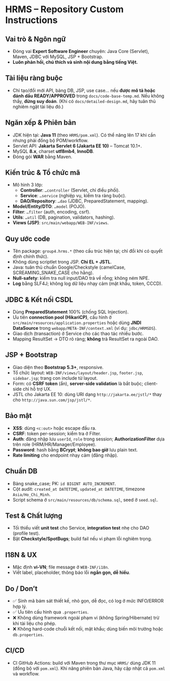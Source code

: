 # HRMS – Repository Custom Instructions

## Vai trò & Ngôn ngữ

- Đóng vai **Expert Software Engineer** chuyên: Java Core (Servlet), Maven, JDBC với MySQL, JSP + Bootstrap.
- **Luôn phản hồi, chú thích và sinh nội dung bằng tiếng Việt.**

## Tài liệu ràng buộc

- Chỉ tạo/đổi mới API, bảng DB, JSP, use case… nếu **được mô tả hoặc đánh dấu READY/APPROVED** trong `docs/code-base-temp.md`. Nếu không thấy, **đừng suy đoán**.
  (Khi có `docs/detailed-design.md`, hãy tuân thủ nghiêm ngặt tài liệu đó.)

## Ngăn xếp & Phiên bản

- JDK hiện tại: **Java 11** (theo `HRMS/pom.xml`). Có thể nâng lên 17 khi cần nhưng phải đồng bộ POM/workflow.
- Servlet API: **Jakarta Servlet 6 (Jakarta EE 10)** – Tomcat 10.1+.
- MySQL **8.x**, charset **utf8mb4**, **InnoDB**.
- Đóng gói **WAR** bằng Maven.

## Kiến trúc & Tổ chức mã

- Mô hình 3 lớp:
  - **Controller**: `…controller` (Servlet, chỉ điều phối).
  - **Service**: `…service` (nghiệp vụ, kiểm tra ràng buộc).
  - **DAO/Repository**: `…dao` (JDBC, PreparedStatement, mapping).
- **Model/Entity/DTO**: `…model` (POJO).
- **Filter**: `…filter` (auth, encoding, csrf).
- **Utils**: `…util` (DB, pagination, validators, hashing).
- **Views (JSP)**: `src/main/webapp/WEB-INF/views`.

## Quy ước code

- Tên package: `group4.hrms.*` (theo cấu trúc hiện tại; chỉ đổi khi có quyết định chính thức).
- Không dùng scriptlet trong JSP. **Chỉ EL + JSTL**.
- Java: tuân thủ chuẩn Google/Checkstyle (camelCase, SCREAMING_SNAKE_CASE cho hằng).
- **Null-safety**: kiểm tra null input/DAO trả về rỗng; không ném NPE.
- **Log** bằng SLF4J; không log dữ liệu nhạy cảm (mật khẩu, token, CCCD).

## JDBC & Kết nối CSDL

- Dùng **PreparedStatement** 100% (chống SQL Injection).
- Ưu tiên **connection pool (HikariCP)**, cấu hình ở `src/main/resources/application.properties` hoặc dùng **JNDI DataSource** trong `webapp/META-INF/context.xml` (ví dụ: `jdbc/HRMSDS`).
- Giao dịch (transaction) ở Service cho các thao tác nhiều bước.
- Mapping ResultSet → DTO rõ ràng; **không** trả ResultSet ra ngoài DAO.

## JSP + Bootstrap

- Giao diện theo **Bootstrap 5.3+**, responsive.
- Tổ chức layout: `WEB-INF/views/layout/header.jsp`, `footer.jsp`, `sidebar.jsp`; trang con include từ layout.
- Form: có **CSRF token** (ẩn), **server-side validation** là bắt buộc; client-side chỉ hỗ trợ UX.
- JSTL cho Jakarta EE 10: dùng URI dạng `http://jakarta.ee/jstl/*` thay cho `http://java.sun.com/jsp/jstl/*`.

## Bảo mật

- **XSS**: dùng `<c:out>` hoặc escape đầu ra.
- **CSRF**: token per-session; kiểm tra ở Filter.
- **Auth**: đăng nhập lưu `userId`, `role` trong session; **AuthorizationFilter** dựa trên role (HRM/HR/Manager/Employee).
- **Password**: hash bằng **BCrypt**; **không bao giờ** lưu plain text.
- **Rate limiting** cho endpoint nhạy cảm (đăng nhập).

## Chuẩn DB

- Bảng snake_case; PK: `id BIGINT AUTO_INCREMENT`.
- Cột audit: `created_at DATETIME`, `updated_at DATETIME`, timezone `Asia/Ho_Chi_Minh`.
- Script schema ở `src/main/resources/db/schema.sql`, seed ở `seed.sql`.

## Test & Chất lượng

- Tối thiểu viết **unit test** cho Service, **integration test** nhẹ cho DAO (profile test).
- Bật **Checkstyle/SpotBugs**; build fail nếu vi phạm lỗi nghiêm trọng.

## I18N & UX

- Mặc định **vi-VN**; file message ở `WEB-INF/i18n`.
- Viết label, placeholder, thông báo lỗi **ngắn gọn, dễ hiểu**.

## Do / Don’t

- ✅ Sinh mã bám sát thiết kế, nhỏ gọn, dễ đọc, có log ở mức INFO/ERROR hợp lý.
- ✅ Ưu tiên cấu hình qua `.properties`.
- ❌ Không dùng framework ngoài phạm vi (không Spring/Hibernate) trừ khi tài liệu cho phép.
- ❌ Không hard-code chuỗi kết nối, mật khẩu; dùng biến môi trường hoặc `db.properties`.

## CI/CD

- CI GitHub Actions: build với Maven trong thư mục `HRMS/` dùng JDK 11 (đồng bộ với `pom.xml`). Khi nâng phiên bản Java, hãy cập nhật cả `pom.xml` và workflow.
